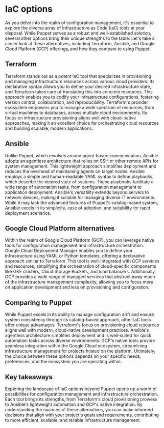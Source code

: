 # IaC options

As you delve into the realm of configuration management, it's essential to explore the diverse array of Infrastructure as Code (IaC) tools at your disposal. While Puppet serves as a robust and well-established solution, several other options bring their unique strengths to the table. Let's take a closer look at these alternatives, including Terraform, Ansible, and Google Cloud Platform (GCP) offerings, and how they compare to using Puppet.

## Terraform

Terraform stands out as a potent IaC tool that specializes in provisioning and managing infrastructure resources across various cloud providers. Its declarative syntax allows you to define your desired infrastructure state, and Terraform takes care of translating this into concrete resources. This approach enables you to codify your infrastructure configurations, fostering version control, collaboration, and reproducibility. Terraform's provider ecosystem empowers you to manage a wide spectrum of resources, from virtual machines to databases, across multiple cloud environments. Its focus on infrastructure provisioning aligns well with cloud-native approaches, making it an excellent choice for orchestrating cloud resources and building scalable, modern applications.

## Ansible

Unlike Puppet, which revolves around agent-based communication, Ansible adopts an agentless architecture that relies on SSH or other remote APIs for system management. This lightweight approach simplifies deployment and reduces the overhead of maintaining agents on target nodes. Ansible employs a simple and human-readable YAML syntax to define playbooks, which describe the desired state of systems. These playbooks facilitate a wide range of automation tasks, from configuration management to application deployment. Ansible's versatility extends beyond servers to network devices, making it suitable for managing diverse IT environments. While it may lack the advanced features of Puppet's catalog-based system, Ansible excels in its simplicity, ease of adoption, and suitability for rapid deployment scenarios.

## Google Cloud Platform alternatives

Within the realm of Google Cloud Platform (GCP), you can leverage native tools for configuration management and infrastructure orchestration. Google Cloud Deployment Manager enables you to define your infrastructure using YAML or Python templates, offering a declarative approach similar to Terraform. This tool is well-integrated with GCP services and resources, simplifying the orchestration of cloud-specific components like GKE clusters, Cloud Storage Buckets, and load balancers. Additionally, GCP provides a wide range of managed services that abstract away much of the infrastructure management complexity, allowing you to focus more on application development and less on provisioning and configuration.

## Comparing to Puppet

While Puppet excels in its ability to manage configuration drift and ensure system consistency through its catalog-based approach, other IaC tools offer unique advantages. Terraform's focus on provisioning cloud resources aligns well with modern, cloud-native development practices. Ansible's agentless architecture simplifies deployment and is well-suited for quick automation tasks across diverse environments. GCP's native tools provide seamless integration within the Google Cloud ecosystem, streamlining infrastructure management for projects hosted on the platform. Ultimately, the choice between these options depends on your specific needs, preferences, and the ecosystem you are operating within.

## Key takeaways

Exploring the landscape of IaC options beyond Puppet opens up a world of possibilities for configuration management and infrastructure orchestration. Each tool brings its strengths, from Terraform's cloud provisioning prowess to Ansible's lightweight automation and GCP's native integration. By understanding the nuances of these alternatives, you can make informed decisions that align with your project's goals and requirements, contributing to more efficient, scalable, and reliable infrastructure management.
